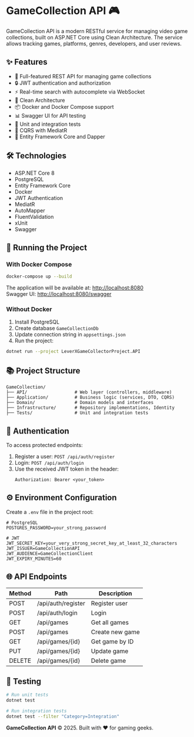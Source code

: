 # GameCollection API 🎮

GameCollection API is a modern RESTful service for managing video game collections, built on ASP.NET Core using Clean Architecture. The service allows tracking games, platforms, genres, developers, and user reviews.

## ✨ Features

- 🚀 Full-featured REST API for managing game collections
- 🔒 JWT authentication and authorization
- ⚡ Real-time search with autocomplete via WebSocket
- 🧩 Clean Architecture
- 📦 Docker and Docker Compose support
- 📊 Swagger UI for API testing
- 🧪 Unit and integration tests
- 🔄 CQRS with MediatR
- 🧠 Entity Framework Core and Dapper

## 🛠 Technologies

- ASP.NET Core 8
- PostgreSQL
- Entity Framework Core
- Docker
- JWT Authentication
- MediatR
- AutoMapper
- FluentValidation
- xUnit
- Swagger

## 🚀 Running the Project

### With Docker Compose

```bash
docker-compose up --build
```

The application will be available at: [http://localhost:8080](http://localhost:8080)  
Swagger UI: [http://localhost:8080/swagger](http://localhost:8080/swagger)

### Without Docker

1. Install PostgreSQL
2. Create database `GameCollectionDb`
3. Update connection string in `appsettings.json`
4. Run the project:

```bash
dotnet run --project LeverXGameCollectorProject.API
```

## 📚 Project Structure

```
GameCollection/
├── API/                  # Web layer (controllers, middleware)
├── Application/          # Business logic (services, DTO, CQRS)
├── Domain/               # Domain models and interfaces
├── Infrastructure/       # Repository implementations, Identity
├── Tests/                # Unit and integration tests
```

## 🔐 Authentication

To access protected endpoints:
1. Register a user: `POST /api/auth/register`
2. Login: `POST /api/auth/login`
3. Use the received JWT token in the header:
   ```
   Authorization: Bearer <your_token>
   ```

## ⚙️ Environment Configuration

Create a `.env` file in the project root:

```env
# PostgreSQL
POSTGRES_PASSWORD=your_strong_password

# JWT
JWT_SECRET_KEY=your_very_strong_secret_key_at_least_32_characters
JWT_ISSUER=GameCollectionAPI
JWT_AUDIENCE=GameCollectionClient
JWT_EXPIRY_MINUTES=60
```

## 🌐 API Endpoints

| Method | Path                  | Description                |
|-------|-----------------------|-------------------------|
| POST  | /api/auth/register    | Register user |
| POST  | /api/auth/login       | Login          |
| GET   | /api/games            | Get all games       |
| POST  | /api/games            | Create new game      |
| GET   | /api/games/{id}       | Get game by ID     |
| PUT   | /api/games/{id}       | Update game           |
| DELETE| /api/games/{id}       | Delete game            |

## 🧪 Testing

```bash
# Run unit tests
dotnet test

# Run integration tests
dotnet test --filter "Category=Integration"
```

**GameCollection API** © 2025. Built with ❤️ for gaming geeks.